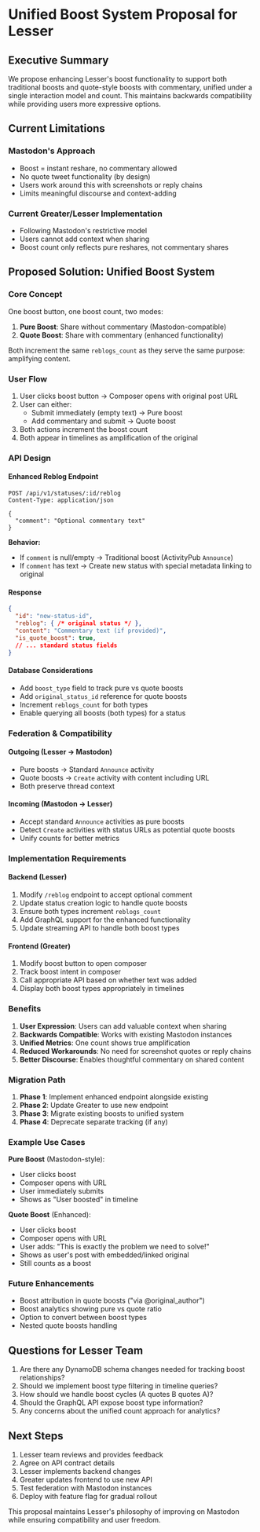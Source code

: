# Unified Boost System Proposal for Lesser

## Executive Summary
We propose enhancing Lesser's boost functionality to support both traditional boosts and quote-style boosts with commentary, unified under a single interaction model and count. This maintains backwards compatibility while providing users more expressive options.

## Current Limitations

### Mastodon's Approach
- Boost = instant reshare, no commentary allowed
- No quote tweet functionality (by design)
- Users work around this with screenshots or reply chains
- Limits meaningful discourse and context-adding

### Current Greater/Lesser Implementation
- Following Mastodon's restrictive model
- Users cannot add context when sharing
- Boost count only reflects pure reshares, not commentary shares

## Proposed Solution: Unified Boost System

### Core Concept
One boost button, one boost count, two modes:
1. **Pure Boost**: Share without commentary (Mastodon-compatible)
2. **Quote Boost**: Share with commentary (enhanced functionality)

Both increment the same `reblogs_count` as they serve the same purpose: amplifying content.

### User Flow
1. User clicks boost button → Composer opens with original post URL
2. User can either:
   - Submit immediately (empty text) → Pure boost
   - Add commentary and submit → Quote boost
3. Both actions increment the boost count
4. Both appear in timelines as amplification of the original

### API Design

#### Enhanced Reblog Endpoint
```
POST /api/v1/statuses/:id/reblog
Content-Type: application/json

{
  "comment": "Optional commentary text"
}
```

**Behavior:**
- If `comment` is null/empty → Traditional boost (ActivityPub `Announce`)
- If `comment` has text → Create new status with special metadata linking to original

#### Response
```json
{
  "id": "new-status-id",
  "reblog": { /* original status */ },
  "content": "Commentary text (if provided)",
  "is_quote_boost": true,
  // ... standard status fields
}
```

#### Database Considerations
- Add `boost_type` field to track pure vs quote boosts
- Add `original_status_id` reference for quote boosts
- Increment `reblogs_count` for both types
- Enable querying all boosts (both types) for a status

### Federation & Compatibility

#### Outgoing (Lesser → Mastodon)
- Pure boosts → Standard `Announce` activity
- Quote boosts → `Create` activity with content including URL
- Both preserve thread context

#### Incoming (Mastodon → Lesser)
- Accept standard `Announce` activities as pure boosts
- Detect `Create` activities with status URLs as potential quote boosts
- Unify counts for better metrics

### Implementation Requirements

#### Backend (Lesser)
1. Modify `/reblog` endpoint to accept optional comment
2. Update status creation logic to handle quote boosts
3. Ensure both types increment `reblogs_count`
4. Add GraphQL support for the enhanced functionality
5. Update streaming API to handle both boost types

#### Frontend (Greater)
1. Modify boost button to open composer
2. Track boost intent in composer
3. Call appropriate API based on whether text was added
4. Display both boost types appropriately in timelines

### Benefits

1. **User Expression**: Users can add valuable context when sharing
2. **Backwards Compatible**: Works with existing Mastodon instances
3. **Unified Metrics**: One count shows true amplification
4. **Reduced Workarounds**: No need for screenshot quotes or reply chains
5. **Better Discourse**: Enables thoughtful commentary on shared content

### Migration Path

1. **Phase 1**: Implement enhanced endpoint alongside existing
2. **Phase 2**: Update Greater to use new endpoint
3. **Phase 3**: Migrate existing boosts to unified system
4. **Phase 4**: Deprecate separate tracking (if any)

### Example Use Cases

**Pure Boost** (Mastodon-style):
- User clicks boost
- Composer opens with URL
- User immediately submits
- Shows as "User boosted" in timeline

**Quote Boost** (Enhanced):
- User clicks boost  
- Composer opens with URL
- User adds: "This is exactly the problem we need to solve!"
- Shows as user's post with embedded/linked original
- Still counts as a boost

### Future Enhancements
- Boost attribution in quote boosts ("via @original_author")
- Boost analytics showing pure vs quote ratio
- Option to convert between boost types
- Nested quote boosts handling

## Questions for Lesser Team

1. Are there any DynamoDB schema changes needed for tracking boost relationships?
2. Should we implement boost type filtering in timeline queries?
3. How should we handle boost cycles (A quotes B quotes A)?
4. Should the GraphQL API expose boost type information?
5. Any concerns about the unified count approach for analytics?

## Next Steps

1. Lesser team reviews and provides feedback
2. Agree on API contract details
3. Lesser implements backend changes
4. Greater updates frontend to use new API
5. Test federation with Mastodon instances
6. Deploy with feature flag for gradual rollout

This proposal maintains Lesser's philosophy of improving on Mastodon while ensuring compatibility and user freedom.